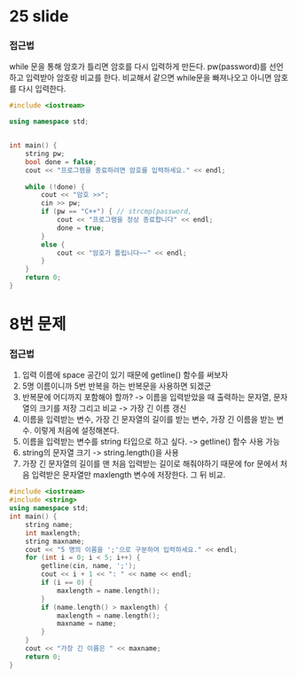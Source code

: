 # 25 slide

### 접근법
while 문을 통해 암호가 틀리면 암호를 다시 입력하게 만든다.
pw(password)를 선언하고 입력받아 암호랑 비교를 한다.
비교해서 같으면 while문을 빠져나오고 아니면 암호를 다시 입력한다.
```c++
#include <iostream>

using namespace std;


int main() {
	string pw;
	bool done = false;
	cout << "프로그램을 종료하려면 암호를 입력하세요." << endl;
	
	while (!done) {
		cout << "암호 >>";
		cin >> pw;
		if (pw == "C++") { // strcmp(password,
			cout << "프로그램을 정상 종료합니다" << endl;
			done = true;
		}
		else {
			cout << "암호가 틀립니다~~" << endl;
		}
	}
	return 0;
}
```
# 8번 문제
### 접근법 
1. 입력 이름에 space 공간이 있기 때문에 getline() 함수를 써보자
2. 5명 이름이니까 5번 반복을 하는 반복문을 사용하면 되겠군
3. 반복문에 어디까지 포함해야 할까? -> 이름을 입력받았을 때 출력하는 문자열, 문자열의 크기를 저장 그리고 비교 -> 가장 긴 이름 갱신
4. 이름을 입력받는 변수, 가장 긴 문자열의 길이를 받는 변수, 가장 긴 이름을 받는 변수. 이렇게 처음에 설정해본다. 
5. 이름을 입력받는 변수를 string 타입으로 하고 싶다. -> getline() 함수 사용 가능
6. string의 문자열 크기 -> string.length()을 사용
7. 가장 긴 문자열의 길이를 맨 처음 입력받는 길이로 해줘야하기 때문에 for 문에서 처음 입력받은 문자열만 maxlength 변수에 저장한다. 그 뒤 비교.
```c++
#include <iostream>
#include <string>
using namespace std;
int main() {
	string name;
	int maxlength;
	string maxname;
	cout << "5 명의 이름을 ';'으로 구분하여 입력하세요." << endl;
	for (int i = 0; i < 5; i++) {
		getline(cin, name, ';');
		cout << i + 1 << ": " << name << endl;
		if (i == 0) {
			maxlength = name.length();
		}
		if (name.length() > maxlength) {
			maxlength = name.length();
			maxname = name;
		}
	}
	cout << "가장 긴 이름은 " << maxname;
	return 0;
}
```
